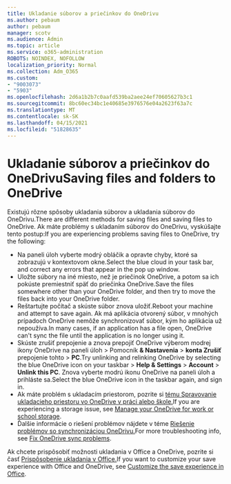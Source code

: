 ```yaml
---
title: Ukladanie súborov a priečinkov do OneDrivu
ms.author: pebaum
author: pebaum
manager: scotv
ms.audience: Admin
ms.topic: article
ms.service: o365-administration
ROBOTS: NOINDEX, NOFOLLOW
localization_priority: Normal
ms.collection: Adm_O365
ms.custom:
- "9003073"
- "5903"
ms.openlocfilehash: 2d6a1b2b7c0aafd539ba2aee24ef70605627b3c1
ms.sourcegitcommit: 8bc60ec34bc1e40685e3976576e04a2623f63a7c
ms.translationtype: MT
ms.contentlocale: sk-SK
ms.lasthandoff: 04/15/2021
ms.locfileid: "51828635"
---
```

# <a name="saving-files-and-folders-to-onedrive"></a><span data-ttu-id="8f468-102">Ukladanie súborov a priečinkov do OneDrivu</span><span class="sxs-lookup"><span data-stu-id="8f468-102">Saving files and folders to OneDrive</span></span>

<span data-ttu-id="8f468-103">Existujú rôzne spôsoby ukladania súborov a ukladania súborov do OneDrivu.</span><span class="sxs-lookup"><span data-stu-id="8f468-103">There are different methods for saving files and saving files to OneDrive.</span></span> <span data-ttu-id="8f468-104">Ak máte problémy s ukladaním súborov do OneDrivu, vyskúšajte tento postup:</span><span class="sxs-lookup"><span data-stu-id="8f468-104">If you are experiencing problems saving files to OneDrive, try the following:</span></span>

- <span data-ttu-id="8f468-105">Na paneli úloh vyberte modrý obláčik a opravte chyby, ktoré sa zobrazujú v kontextovom okne.</span><span class="sxs-lookup"><span data-stu-id="8f468-105">Select the blue cloud in your task bar, and correct any errors that appear in the pop up window.</span></span>
- <span data-ttu-id="8f468-106">Uložte súbory na iné miesto, než je priečinok OneDrive, a potom sa ich pokúste premiestniť späť do priečinka OneDrive.</span><span class="sxs-lookup"><span data-stu-id="8f468-106">Save the files somewhere other than your OneDrive folder, and then try to move the files back into your OneDrive folder.</span></span>
- <span data-ttu-id="8f468-107">Reštartujte počítač a skúste súbor znova uložiť.</span><span class="sxs-lookup"><span data-stu-id="8f468-107">Reboot your machine and attempt to save again.</span></span> <span data-ttu-id="8f468-108">Ak má aplikácia otvorený súbor, v mnohých prípadoch OneDrive nemôže synchronizovať súbor, kým ho aplikácia už nepoužíva.</span><span class="sxs-lookup"><span data-stu-id="8f468-108">In many cases, if an application has a file open, OneDrive can't sync the file until the application is no longer using it.</span></span>    
- <span data-ttu-id="8f468-109">Skúste zrušiť prepojenie a znova prepojiť OneDrive výberom modrej ikony OneDrive na paneli úloh > Pomocník **& Nastavenia**  >  **konta Zrušiť** prepojenie tohto  >  **PC**.</span><span class="sxs-lookup"><span data-stu-id="8f468-109">Try unlinking and relinking OneDrive by selecting the blue OneDrive icon on your taskbar > **Help & Settings** > **Account** > **Unlink this PC**.</span></span> <span data-ttu-id="8f468-110">Znova vyberte modrú ikonu OneDrive na paneli úloh a prihláste sa.</span><span class="sxs-lookup"><span data-stu-id="8f468-110">Select the blue OneDrive icon in the taskbar again, and sign in.</span></span>
- <span data-ttu-id="8f468-111">Ak máte problém s ukladacím priestorom, pozrite si [tému Spravovanie ukladacieho priestoru vo OneDrive v práci alebo škole.](https://support.microsoft.com/office/manage-your-onedrive-for-work-or-school-storage-31519161-059c-4764-b6f8-f5cd29f7fe68)</span><span class="sxs-lookup"><span data-stu-id="8f468-111">If you are experiencing a storage issue, see [Manage your OneDrive for work or school storage](https://support.microsoft.com/office/manage-your-onedrive-for-work-or-school-storage-31519161-059c-4764-b6f8-f5cd29f7fe68).</span></span>
- <span data-ttu-id="8f468-112">Ďalšie informácie o riešení problémov nájdete v téme [Riešenie problémov so synchronizáciou OneDrivu.](https://docs.microsoft.com/alchemyinsights/fix-onedrive-sync-issues)</span><span class="sxs-lookup"><span data-stu-id="8f468-112">For more troubleshooting info, see [Fix OneDrive sync problems](https://docs.microsoft.com/alchemyinsights/fix-onedrive-sync-issues).</span></span>  

<span data-ttu-id="8f468-113">Ak chcete prispôsobiť možnosti ukladania v Office a OneDrive, pozrite si časť [Prispôsobenie ukladania v Office.](https://support.microsoft.com/office/customize-the-save-experience-in-office-786200a7-f5f2-4d26-a3ae-b78c60dd5d3b)</span><span class="sxs-lookup"><span data-stu-id="8f468-113">If you want to customize your save experience with Office and OneDrive, see [Customize the save experience in Office](https://support.microsoft.com/office/customize-the-save-experience-in-office-786200a7-f5f2-4d26-a3ae-b78c60dd5d3b).</span></span>
